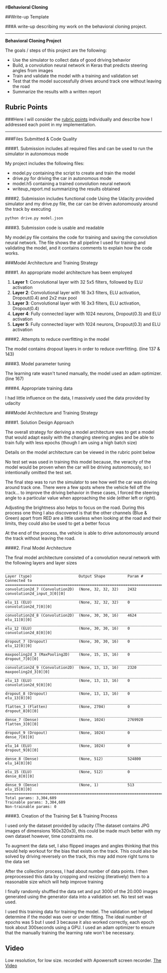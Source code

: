 #**Behavioral Cloning**

##Write-up Template

###A write-up describing my work on the behavioral cloning project.

---

**Behavioral Cloning Project**

The goals / steps of this project are the following:
* Use the simulator to collect data of good driving behavior
* Build, a convolution neural network in Keras that predicts steering angles from images
* Train and validate the model with a training and validation set
* Test that the model successfully drives around track one without leaving the road
* Summarize the results with a written report


## Rubric Points

###Here I will consider the [rubric points](https://review.udacity.com/#!/rubrics/432/view) individually and describe how I addressed each point in my implementation.  

---
###Files Submitted & Code Quality

####1. Submission includes all required files and can be used to run the simulator in autonomous mode

My project includes the following files:
* model.py containing the script to create and train the model
* drive.py for driving the car in autonomous mode
* model.h5 containing a trained convolution neural network 
* writeup_report.md summarizing the results obtained

####2. Submission includes functional code
Using the Udacity provided simulator and my drive.py file, the car can be driven autonomously around the track by executing 
```sh
python drive.py model.json
```

####3. Submission code is usable and readable

My model.py file contains the code for training and saving the convolution neural network. The file shows the all pipeline I used for training and validating the model, and it contains comments to explain how the code works.

###Model Architecture and Training Strategy

####1. An appropriate model architecture has been employed

1. **Layer 1**: Convolutional layer with 32 5x5 filters, followed by ELU activation
2. **Layer 2**: Convolutional layer with 16 3x3 filters, ELU activation, Dropout(0.4) and 2x2 max pool
3. **Layer 3**: Convolutional layer with 16 3x3 filters, ELU activation, Dropout(0.4)
4. **Layer 4**: Fully connected layer with 1024 neurons, Dropout(0.3) and ELU activation
5. **Layer 5**: Fully connected layer with 1024 neurons, Dropout(0.3) and ELU activation

####2. Attempts to reduce overfitting in the model

The model contains dropout layers in order to reduce overfitting. (line 137 & 143)

####3. Model parameter tuning

The learning rate wasn't tuned manually, the model used an adam optimizer. (line 167)

####4. Appropriate training data

I had little influence on the data, I massively used the data provided by udacity

###Model Architecture and Training Strategy

####1. Solution Design Approach

The overall strategy for deriving a model architecture was to get a model that would adapt easily with the changing steering angles and be able to train fully with less epochs (though I am using a high batch size)

Details on the model architecture can be viewed in the rubric point below

No test set was used in training this model because, the veracity of the model would be proven when the car will be driving autonomously, so I intentionally omitted the test set.

The final step was to run the simulator to see how well the car was driving around track one. There were a few spots where the vehicle fell off the track... to improve the driving behavior in these cases, I forced the steering angle to a particular value when approaching the side (either left or right).

Adjusting the brightness also helps to focus on the road. During this process one thing I also discovered is that the other channels (Blue & Green) apart from RED are a little useless when looking at the road and their limits, they could also be used to get a better focus

At the end of the process, the vehicle is able to drive autonomously around the track without leaving the road.

####2. Final Model Architecture

The final model architecture consisted of a convolution neural network with the following layers and layer sizes

```
____________________________________________________________________________________________________
Layer (type)                     Output Shape          Param #     Connected to                     
====================================================================================================
convolution2d_7 (Convolution2D)  (None, 32, 32, 32)    2432        convolution2d_input_3[0][0]      
____________________________________________________________________________________________________
elu_11 (ELU)                     (None, 32, 32, 32)    0           convolution2d_7[0][0]            
____________________________________________________________________________________________________
convolution2d_8 (Convolution2D)  (None, 30, 30, 16)    4624        elu_11[0][0]                     
____________________________________________________________________________________________________
elu_12 (ELU)                     (None, 30, 30, 16)    0           convolution2d_8[0][0]            
____________________________________________________________________________________________________
dropout_7 (Dropout)              (None, 30, 30, 16)    0           elu_12[0][0]                     
____________________________________________________________________________________________________
maxpooling2d_3 (MaxPooling2D)    (None, 15, 15, 16)    0           dropout_7[0][0]                  
____________________________________________________________________________________________________
convolution2d_9 (Convolution2D)  (None, 13, 13, 16)    2320        maxpooling2d_3[0][0]             
____________________________________________________________________________________________________
elu_13 (ELU)                     (None, 13, 13, 16)    0           convolution2d_9[0][0]            
____________________________________________________________________________________________________
dropout_8 (Dropout)              (None, 13, 13, 16)    0           elu_13[0][0]                     
____________________________________________________________________________________________________
flatten_3 (Flatten)              (None, 2704)          0           dropout_8[0][0]                  
____________________________________________________________________________________________________
dense_7 (Dense)                  (None, 1024)          2769920     flatten_3[0][0]                  
____________________________________________________________________________________________________
dropout_9 (Dropout)              (None, 1024)          0           dense_7[0][0]                    
____________________________________________________________________________________________________
elu_14 (ELU)                     (None, 1024)          0           dropout_9[0][0]                  
____________________________________________________________________________________________________
dense_8 (Dense)                  (None, 512)           524800      elu_14[0][0]                     
____________________________________________________________________________________________________
elu_15 (ELU)                     (None, 512)           0           dense_8[0][0]                    
____________________________________________________________________________________________________
dense_9 (Dense)                  (None, 1)             513         elu_15[0][0]                     
====================================================================================================
Total params: 3,304,609
Trainable params: 3,304,609
Non-trainable params: 0
```

####3. Creation of the Training Set & Training Process

I used only the dataset provided by udacity (The dataset contains JPG images of dimensions 160x320x3), this could be made much better with my own dataset however, time constraints me.

To augment the data set, I also flipped images and angles thinking that this would help workout for the bias that exists on the track. This could also be solved by driving reversely on the track, this may add more right turns to the data set

After the collection process, I had about number of data points. I then preprocessed this data by cropping and resizing (iteratively) them to a reasonable size which will help improve training


I finally randomly shuffled the data set and put 3000 of the 20.000 images generated using the generator data into a validation set. No test set was used.

I used this training data for training the model. The validation set helped determine if the model was over or under fitting. The ideal number of epochs was 5 but I used 3 because it also worked correctly, each epoch took about 300seconds using a GPU. I used an adam optimizer to ensure that  the manually training the learning rate won't be necessary.

## Video
Low resolution, for low size. recorded with Apowersoft screen recorder.
[The Video](./video.mp4)


